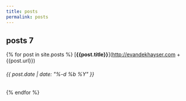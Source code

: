 ```yaml
---
title: posts
permalink: posts
---
```


<h2>posts 7</h2>

{% for post in site.posts %}
[**{{post.title}}**](http://evandekhayser.com + {{post.url}})    <h6>{{ post.date | date: "%-d %b %Y" }}</h6>
{% endfor %}
